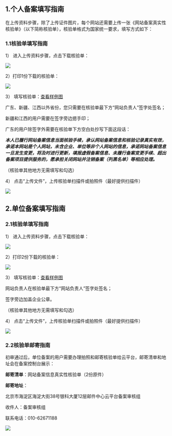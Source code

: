  
## 1.个人备案填写指南

在上传资料步骤，除了上传证件图片，每个网站还需要上传一张《网站备案真实性核验单》（以下简称核验单），核验单格式为国家统一要求，填写方式如下：

### 1.1核验单填写指南

1） 进入上传资料步骤，点击下载核验单：

![](http://imgcache.tce.fsphere.cn/image/mc.qcloudimg.com/static/img/2739c6b3e9efad8d746ce2fe5100f285/image.jpg)


2）打印1份下载的核验单：

![](http://imgcache.tce.fsphere.cn/image/mc.qcloudimg.com/static/img/7c54f6f0d7010ed9a2b9734049d4cdb1/2-3.png)

3） 填写核验单：[查看样例图](http://imgcache.tce.fsphere.cn/image/mc.qcloudimg.com/static/img/dc97b7c5cc43e7a2061c5c8809185c9e/image.jpg)

广东、新疆、江西以外省份，您只需要在核验单最下方“网站负责人”签字处签名；

新疆和江西的用户需要在签字旁边摁手印；

广东的用户除签字外需要在核验单下方空白处抄写下面这段话：

***本人已履行网站备案信息当面核验手续，承认网站备案信息和核验记录真实有效，承诺本网站是个人网站，未含企业、单位等非个人网站的信息，承诺网站备案信息一旦发生变更，将及时进行更新，填报虚假备案信息、未履行备案变更手续、超出备案项目提供服务的，愿承担关闭网站并注销备案（列黑名单）等相应处理。***

（核验单其他地方无需填写和勾选）

4） 点击“上传文件”，上传核验单扫描件或拍照件（最好提供扫描件）

![](http://imgcache.tce.fsphere.cn/image/mc.qcloudimg.com/static/img/fd9b66c63cdceb73c9b89698afff6f7b/image.jpg)


## 2.单位备案填写指南

### 2.1核验单填写指南

1） 进入上传资料步骤，点击下载核验单：

![](http://imgcache.tce.fsphere.cn/image/mc.qcloudimg.com/static/img/de9e8be4722e3c3581ccc330fb42c921/2-1.jpg)

2）打印2份下载的核验单：

![](http://imgcache.tce.fsphere.cn/image/mc.qcloudimg.com/static/img/7c54f6f0d7010ed9a2b9734049d4cdb1/2-3.png)

3） 填写核验单：[查看样例图](http://imgcache.tce.fsphere.cn/image/mc.qcloudimg.com/static/img/0e7f2dbdc1e9e620b27b6f1a09347e50/image.jpg)

网站负责人在核验单最下方“网站负责人”签字处签名；

签字旁边加盖企业公章。

（核验单其他地方无需填写和勾选）

4） 点击“上传文件”，上传核验单扫描件或拍照件（最好提供扫描件）

![](http://imgcache.tce.fsphere.cn/image/mc.qcloudimg.com/static/img/96116d6715529311ab65321f2a84db94/2-2.jpg)




### 2.2核验单邮寄指南

初审通过后，单位备案的用户需要办理拍照和邮寄核验单给云平台，邮寄清单和地址会在备案控制台展示：

**邮寄清单**：网站备案信息真实性核验单（2份原件）

**邮寄地址**：

北京市海淀区海淀大街38号银科大厦12层邮件中心云平台备案审核组

收件人：备案审核组

联系电话：010-62671188

![](http://imgcache.tce.fsphere.cn/image/mc.qcloudimg.com/static/img/1ebd35df99dcc88839d92e4b64f6d857/image.jpg)